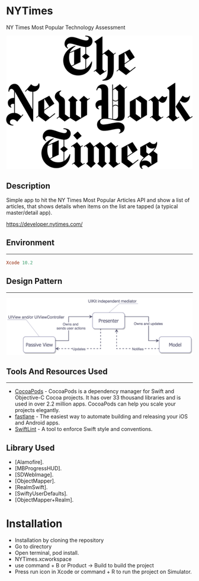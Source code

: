 

# NYTimes
NY Times Most Popular Technology Assessment 

<p align="center">
  <img src ="https://github.com/amrangry/NYTimes/blob/master/project-logo-png.png?raw=true"/>
</p>


## Description
Simple app to hit the NY Times Most Popular Articles API and show a list of articles, that shows details when items on the list are tapped (a typical master/detail app).

https://developer.nytimes.com/

## Environment
---
```ruby
Xcode 10.2
```

## Design Pattern
---
<p align="center">
  <img src ="https://github.com/EEissa/NYTimes/blob/master/MVP.png?raw=true"/>
</p>

## Tools And Resources Used
---
- [CocoaPods](https://cocoapods.org/) - CocoaPods is a dependency manager for Swift and Objective-C Cocoa projects. It has over 33 thousand libraries and is used in over 2.2 million apps. CocoaPods can help you scale your projects elegantly.
- [fastlane](https://docs.fastlane.tools/) - The easiest way to automate building and releasing your iOS and Android apps.
- [SwiftLint](https://github.com/realm/SwiftLint) - A tool to enforce Swift style and conventions.

## Library Used
- [Alamofire].
- [MBProgressHUD].
- [SDWebImage].
- [ObjectMapper].
- [RealmSwift].
- [SwiftyUserDefaults].
- [ObjectMapper+Realm].


# Installation
* Installation by cloning the repository
* Go to directory
* Open terminal, pod install.
* NYTimes.xcworkspace
* use command + B or Product -> Build to build the project
* Press run icon in Xcode or command + R to run the project on Simulator.


